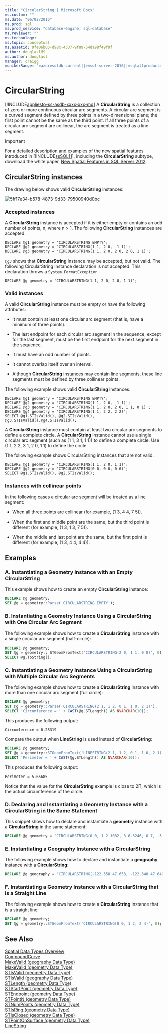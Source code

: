 ```yaml
---
title: "CircularString | Microsoft Docs"
ms.custom: ""
ms.date: "06/02/2016"
ms.prod: sql
ms.prod_service: "database-engine, sql-database"
ms.reviewer: ""
ms.technology: 
ms.topic: conceptual
ms.assetid: 9fe06b03-d98c-4337-9f89-54da98f49f9f
author: douglaslMS
ms.author: douglasl
manager: craigg
monikerRange: "=azuresqldb-current||>=sql-server-2016||=sqlallproducts-allversions||>=sql-server-linux-2017||=azuresqldb-mi-current"
---
```

# CircularString
[!INCLUDE[appliesto-ss-asdb-xxxx-xxx-md](../../includes/appliesto-ss-asdb-xxxx-xxx-md.md)]
  A **CircularString** is a collection of zero or more continuous circular arc segments. A circular arc segment is a curved segment defined by three points in a two-dimensional plane; the first point cannot be the same as the third point. If all three points of a circular arc segment are collinear, the arc segment is treated as a line segment.  
  
> [!IMPORTANT]  
>  For a detailed description and examples of the new spatial features introduced in [!INCLUDE[ssSQL11](../../includes/sssql11-md.md)], including the **CircularString** subtype, download the white paper, [New Spatial Features in SQL Server 2012](http://go.microsoft.com/fwlink/?LinkId=226407).  
  
## CircularString instances  
 The drawing below shows valid **CircularString** instances:  
  
 ![5ff17e34-b578-4873-9d33-79500940d0bc](../../relational-databases/spatial/media/5ff17e34-b578-4873-9d33-79500940d0bc.gif)
  
### Accepted instances  
 A **CircularString** instance is accepted if it is either empty or contains an odd number of points, n, where n > 1. The following **CircularString** instances are accepted.  
  
```  
DECLARE @g1 geometry = 'CIRCULARSTRING EMPTY';  
DECLARE @g2 geometry = 'CIRCULARSTRING(1 1, 2 0, -1 1)';  
DECLARE @g3 geometry = 'CIRCULARSTRING(1 1, 2 0, 2 0, 2 0, 1 1)';  
```  
  
 `@g3` shows that **CircularString** instance may be accepted, but not valid. The following CircularString instance declaration is not accepted. This declaration throws a `System.FormatException`.  
  
```  
DECLARE @g geometry = 'CIRCULARSTRING(1 1, 2 0, 2 0, 1 1)';  
```  
  
### Valid instances  
 A valid **CircularString** instance must be empty or have the following attributes:  
  
-   It must contain at least one circular arc segment (that is, have a minimum of three points).  
  
-   The last endpoint for each circular arc segment in the sequence, except for the last segment, must be the first endpoint for the next segment in the sequence.  
  
-   It must have an odd number of points.  
  
-   It cannot overlap itself over an interval.  
  
-   Although **CircularString** instances may contain line segments, these line segments must be defined by three collinear points.  
  
 The following example shows valid **CircularString** instances.  
  
```  
DECLARE @g1 geometry = 'CIRCULARSTRING EMPTY';  
DECLARE @g2 geometry = 'CIRCULARSTRING(1 1, 2 0, -1 1)';  
DECLARE @g3 geometry = 'CIRCULARSTRING(1 1, 2 0, 2 0, 1 1, 0 1)';  
DECLARE @g4 geometry = 'CIRCULARSTRING(1 1, 2 2, 2 2)';  
SELECT @g1.STIsValid(), @g2.STIsValid(), @g3.STIsValid(),@g4.STIsValid();  
```  
  
 A **CircularString** instance must contain at least two circular arc segments to define a complete circle. A **CircularString** instance cannot use a single circular arc segment (such as (1 1, 3 1, 1 1)) to define a complete circle. Use (1 1, 2 2, 3 1, 2 0, 1 1) to define the circle.  
  
 The following example shows CircularString instances that are not valid.  
  
```  
DECLARE @g1 geometry = 'CIRCULARSTRING(1 1, 2 0, 1 1)';  
DECLARE @g2 geometry = 'CIRCULARSTRING(0 0, 0 0, 0 0)';  
SELECT @g1.STIsValid(), @g2.STIsValid();  
```  
  
### Instances with collinear points  
 In the following cases a circular arc segment will be treated as a line segment:  
  
-   When all three points are collinear (for example, (1 3, 4 4, 7 5)).  
  
-   When the first and middle point are the same, but the third point is different (for example, (1 3, 1 3, 7 5)).  
  
-   When the middle and last point are the same, but the first point is different (for example, (1 3, 4 4, 4 4)).  
  
## Examples  
  
### A. Instantiating a Geometry Instance with an Empty CircularString  
 This example shows how to create an empty **CircularString** instance:  
  
```sql  
DECLARE @g geometry;  
SET @g = geometry::Parse('CIRCULARSTRING EMPTY');  
```  
  
### B. Instantiating a Geometry Instance Using a CircularString with One Circular Arc Segment  
 The following example shows how to create a **CircularString** instance with a single circular arc segment (half-circle):  
  
```sql  
DECLARE @g geometry;  
SET @g = geometry:: STGeomFromText('CIRCULARSTRING(2 0, 1 1, 0 0)', 0);  
SELECT @g.ToString();  
```  
  
### C. Instantiating a Geometry Instance Using a CircularString with Multiple Circular Arc Segments  
 The following example shows how to create a **CircularString** instance with more than one circular arc segment (full circle):  
  
```sql  
DECLARE @g geometry;  
SET @g = geometry::Parse('CIRCULARSTRING(2 1, 1 2, 0 1, 1 0, 2 1)');  
SELECT 'Circumference = ' + CAST(@g.STLength() AS NVARCHAR(10));    
```  
  
 This produces the following output:  
  
```  
Circumference = 6.28319  
```  
  
 Compare the output when **LineString** is used instead of **CircularString**:  
  
```sql  
DECLARE @g geometry;  
SET @g = geometry::STGeomFromText('LINESTRING(2 1, 1 2, 0 1, 1 0, 2 1)', 0);  
SELECT 'Perimeter = ' + CAST(@g.STLength() AS NVARCHAR(10));  
```  
  
 This produces the following output:  
  
```  
Perimeter = 5.65685  
```  
  
 Notice that the value for the **CircularString** example is close to 2∏, which is the actual circumference of the circle.  
  
### D. Declaring and Instantiating a Geometry Instance with a CircularString in the Same Statement  
 This snippet shows how to declare and instantiate a **geometry** instance with a **CircularString** in the same statement:  
  
```sql  
DECLARE @g geometry = 'CIRCULARSTRING(0 0, 1 2.1082, 3 6.3246, 0 7, -3 6.3246, -1 2.1082, 0 0)';  
```  
  
### E. Instantiating a Geography Instance with a CircularString  
 The following example shows how to declare and instantiate a **geography** instance with a **CircularString**:  
  
```sql  
DECLARE @g geography = 'CIRCULARSTRING(-122.358 47.653, -122.348 47.649, -122.348 47.658, -122.358 47.658, -122.358 47.653)';  
```  
  
### F. Instantiating a Geometry Instance with a CircularString that is a Straight Line  
 The following example shows how to create a **CircularString** instance that is a straight line:  
  
```sql  
DECLARE @g geometry;  
SET @g = geometry::STGeomFromText('CIRCULARSTRING(0 0, 1 2, 2 4)', 0);  
```  
  
## See Also  
 [Spatial Data Types Overview](../../relational-databases/spatial/spatial-data-types-overview.md)   
 [CompoundCurve](../../relational-databases/spatial/compoundcurve.md)   
 [MakeValid &#40;geography Data Type&#41;](../../t-sql/spatial-geography/makevalid-geography-data-type.md)   
 [MakeValid &#40;geometry Data Type&#41;](../../t-sql/spatial-geometry/makevalid-geometry-data-type.md)   
 [STIsValid &#40;geometry Data Type&#41;](../../t-sql/spatial-geometry/stisvalid-geometry-data-type.md)   
 [STIsValid &#40;geography Data Type&#41;](../../t-sql/spatial-geography/stisvalid-geography-data-type.md)   
 [STLength &#40;geometry Data Type&#41;](../../t-sql/spatial-geometry/stlength-geometry-data-type.md)   
 [STStartPoint &#40;geometry Data Type&#41;](../../t-sql/spatial-geometry/ststartpoint-geometry-data-type.md)   
 [STEndpoint &#40;geometry Data Type&#41;](../../t-sql/spatial-geometry/stendpoint-geometry-data-type.md)   
 [STPointN &#40;geometry Data Type&#41;](../../t-sql/spatial-geometry/stpointn-geometry-data-type.md)   
 [STNumPoints &#40;geometry Data Type&#41;](../../t-sql/spatial-geometry/stnumpoints-geometry-data-type.md)   
 [STIsRing &#40;geometry Data Type&#41;](../../t-sql/spatial-geometry/stisring-geometry-data-type.md)   
 [STIsClosed &#40;geometry Data Type&#41;](../../t-sql/spatial-geometry/stisclosed-geometry-data-type.md)   
 [STPointOnSurface &#40;geometry Data Type&#41;](../../t-sql/spatial-geometry/stpointonsurface-geometry-data-type.md)   
 [LineString](../../relational-databases/spatial/linestring.md)  
  
  
